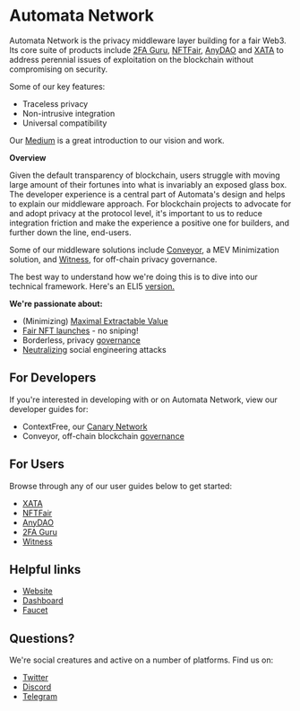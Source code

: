 # Automata Network

Automata Network is the privacy middleware layer building for a fair Web3. Its core suite of products include [2FA Guru](2fa.guru), [NFTFair](nftfair.app), [AnyDAO](anydao.app) and [XATA](xata.fi) to address perennial issues of exploitation on the blockchain without compromising on security.

Some of our key features:
- Traceless privacy
- Non-intrusive integration
- Universal compatibility

Our [Medium](medium.com/atanetwork) is a great introduction to our vision and work. 

**Overview**

Given the default transparency of blockchain, users struggle with moving large amount of their fortunes into what is invariably an exposed glass box. The developer experience is a central part of Automata's design and helps to explain our middleware approach. For blockchain projects to advocate for and adopt privacy at the protocol level, it's important to us to reduce integration friction and make the experience a positive one for builders, and further down the line, end-users. 

Some of our middleware solutions include [Conveyor](https://conveyor.ata.network/#/swap), a MEV Minimization solution, and [Witness](https://witness.ata.network/), for off-chain privacy governance. 

The best way to understand how we're doing this is to dive into our technical framework. Here's an ELI5 [version.](https://medium.com/atanetwork/introduction-to-sgx-the-eli5-3abf25e50057)

**We're passionate about:**

- (Minimizing) [Maximal Extractable Value](./mev/introduction.md) 
- [Fair NFT launches](./nftfair/introduction.md) - no sniping! 
- Borderless, privacy [governance](./anydao/introduction.md)
- [Neutralizing](./2fa/introduction.md) social engineering attacks

## For Developers 

If you're interested in developing with or on Automata Network, view our developer guides for:
- ContextFree, our [Canary Network ](./canarynet/getstarted/introduction.md)
- Conveyor, off-chain blockchain [governance](./conveyor/overview.md) 

## For Users

Browse through any of our user guides below to get started:
- [XATA](https://docs.xata.fi/)
- [NFTFair](./nftfair/users/activities.md)
- [AnyDAO](./anydao/guide.md)
- [2FA Guru](./2fa/users/guide.md)
- [Witness](./witness/user-guide.md) 

## Helpful links

* [Website](https://www.ata.network/)
* [Dashboard](https://d.ata.network/)
* [Faucet](https://faucet.ata.network)

## Questions?

We're social creatures and active on a number of platforms. Find us on: 

* [Twitter](ata.ws/twitter)
* [Discord](ata.ws/discord)
* [Telegram](ata.ws/telegram)
